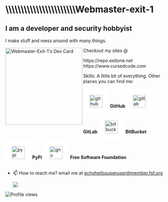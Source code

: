 <h1>\\\\\\\\\\\\\\\\\\\\\\\Webmaster-exit-1</h1>

<h2>I am a developer and security hobbyist</h2>

I make stuff and mess around with many things.

<a href="https://app.daily.dev/DailyDevTips">
<img src="https://api.daily.dev/devcards/c7ced6c2b7044a3989b2d936a2f0d59d.png?r=f5s" width="240" alt="Webmaster-Exit-1's Dev Card" align="left"></a>

Checkout my sites @                                                       
<p>https://repo.exitone.net<br>
https://www.cursedcode.com</p>

Skills: A little bit of everything.
Other places you can find me:

[<img src="https://cdn.jsdelivr.net/npm/simple-icons@3.0.1/icons/github.svg" style="background-color:white;padding:20px;" alt="github" height="40">]( https://github.com/webmaster-exit-1)     <b>GitHub</b>     [<img src='https://cdn.jsdelivr.net/npm/simple-icons@3.0.1/icons/gitlab.svg' style="background-color:white;padding:20px;" alt='gitlab' height='40'>](https://gitlab.com/mrgofuckyourself)     <b>GitLab</b>     [<img src='https://cdn.jsdelivr.net/npm/simple-icons@3.0.1/icons/bitbucket.svg' style="background-color:white;padding:20px;" alt='bitbucket' height='40'>](https://bitbucket.org/mrgfy1337/)     <b>BitBucket</b>     [<img src='https://cdn.jsdelivr.net/npm/simple-icons@3.0.1/icons/pypi.svg' style="background-color:white;padding:20px;" alt='pypi' height='40'>](https://pypi.org/user/mrgfy/)     <b>PyPi</b>    [<img src='https://cdn.jsdelivr.net/npm/simple-icons@3.0.1/icons/gnu.svg' style="background-color:white;padding:20px;" alt='gnu' height='40'>](https://www.fsf.org)     <b>Free Software Foundation</b>

* 📫 How to reach me? email me at echohellosuperuser@member.fsf.org

     <img src="https://static.fsf.org/nosvn/associate/crm/1075729.png"> 
 ![Profile views](https://gpvc.arturio.dev/webmaster-exit-1) 
<!---
webmaster-exit-1/webmaster-exit-1 is a ✨ special ✨ repository because its `README.md` (this file) appears on your GitHub profile.
You can click the Preview link to take a look at your changes.
--->
